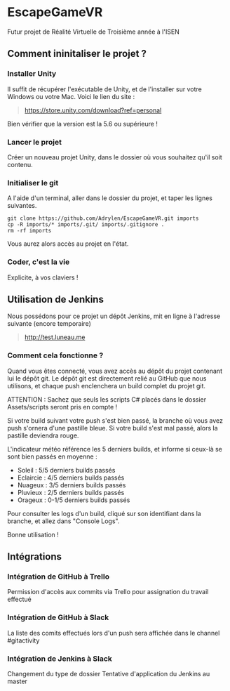 # EscapeGameVR

Futur projet de Réalité Virtuelle de Troisième année à l'ISEN

## Comment ininitaliser le projet ?

### Installer Unity

Il suffit de récupérer l'exécutable de Unity, et de l'installer sur votre Windows ou votre Mac.
Voici le lien du site : 
> https://store.unity.com/download?ref=personal

Bien vérifier que la version est la 5.6 ou supérieure !

### Lancer le projet

Créer un nouveau projet Unity, dans le dossier où vous souhaitez qu'il soit contenu.

### Initialiser le git

A l'aide d'un terminal, aller dans le dossier du projet, et taper les lignes suivantes.

```
git clone https://github.com/Adrylen/EscapeGameVR.git imports
cp -R imports/* imports/.git/ imports/.gitignore .
rm -rf imports
```

Vous aurez alors accès au projet en l'état.

### Coder, c'est la vie

Explicite, à vos claviers !

## Utilisation de Jenkins

Nous possédons pour ce projet un dépôt Jenkins, mit en ligne à l'adresse suivante (encore temporaire)

> http://test.luneau.me

### Comment cela fonctionne ?

Quand vous êtes connecté, vous avez accès au dépôt du projet contenant lui le dépôt git. Le dépôt git est directement relié au GitHub que nous utilisons, et chaque push enclenchera un build complet du projet git.

ATTENTION : Sachez que seuls les scripts C# placés dans le dossier Assets/scripts seront pris en compte !

Si votre build suivant votre push s'est bien passé, la branche où vous avez push s'ornera d'une pastille bleue.
Si votre build s'est mal passé, alors la pastille deviendra rouge.

L'indicateur météo référence les 5 derniers builds, et informe si ceux-là se sont bien passés en moyenne : 

* Soleil : 5/5 derniers builds passés
* Eclaircie : 4/5 derniers builds passés
* Nuageux : 3/5 derniers builds passés
* Pluvieux : 2/5 derniers builds passés
* Orageux : 0-1/5 derniers builds passés

Pour consulter les logs d'un build, cliqué sur son identifiant dans la branche, et allez dans "Console Logs".

Bonne utilisation !

## Intégrations

### Intégration de GitHub à Trello

Permission d'accès aux commits via Trello pour assignation du travail effectué

### Intégration de GitHub à Slack

La liste des comits effectués lors d'un push sera affichée dans le channel #gitactivity

### Intégration de Jenkins à Slack

Changement du type de dossier
Tentative d'application du Jenkins au master